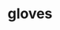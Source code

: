 ---
layout: objects
title: gloves
emoji: gloves
permalink: 🧤.html
image: assets/img/3moji/gloves.png
---
